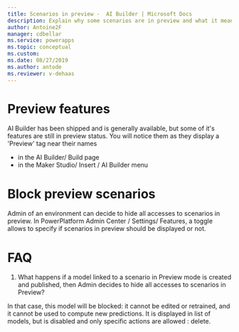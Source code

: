 ```yaml
---
title: Scenarios in preview -  AI Builder | Microsoft Docs
description: Explain why some scenarios are in preview and what it means
author: Antoine2F
manager: cdbellar
ms.service: powerapps
ms.topic: conceptual
ms.custom: 
ms.date: 08/27/2019
ms.author: antode
ms.reviewer: v-dehaas
---
```


# Preview features

AI Builder has been shipped and is generally available, but some of it's features are still in preview status.
You will notice them as they display a 'Preview' tag near their names

 - in the AI Builder/ Build page
 - in the Maker Studio/ Insert / AI Builder menu

# Block preview scenarios

Admin of an environment can decide to hide all accesses to scenarios in preview. In PowerPlatform Admin Center / Settings/ Features, a toggle allows to specify if scenarios in preview should be displayed or not.

# FAQ

1. What happens if a model linked to a scenario in Preview mode is created and published, then Admin decides to hide all accesses to scenarios in Preview?

 In that case, this model will be blocked: it cannot be edited or retrained, and it cannot be used to compute new predictions. It is displayed in list of models, but is disabled and only specific actions are allowed : delete.

